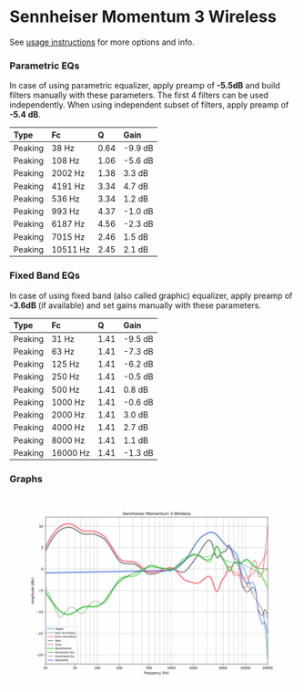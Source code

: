 # Sennheiser Momentum 3 Wireless
See [usage instructions](https://github.com/jaakkopasanen/AutoEq#usage) for more options and info.

### Parametric EQs
In case of using parametric equalizer, apply preamp of **-5.5dB** and build filters manually
with these parameters. The first 4 filters can be used independently.
When using independent subset of filters, apply preamp of **-5.4 dB**.

| Type    | Fc       |    Q | Gain    |
|:--------|:---------|:-----|:--------|
| Peaking | 38 Hz    | 0.64 | -9.9 dB |
| Peaking | 108 Hz   | 1.06 | -5.6 dB |
| Peaking | 2002 Hz  | 1.38 | 3.3 dB  |
| Peaking | 4191 Hz  | 3.34 | 4.7 dB  |
| Peaking | 536 Hz   | 3.34 | 1.2 dB  |
| Peaking | 993 Hz   | 4.37 | -1.0 dB |
| Peaking | 6187 Hz  | 4.56 | -2.3 dB |
| Peaking | 7015 Hz  | 2.46 | 1.5 dB  |
| Peaking | 10511 Hz | 2.45 | 2.1 dB  |

### Fixed Band EQs
In case of using fixed band (also called graphic) equalizer, apply preamp of **-3.6dB**
(if available) and set gains manually with these parameters.

| Type    | Fc       |    Q | Gain    |
|:--------|:---------|:-----|:--------|
| Peaking | 31 Hz    | 1.41 | -9.5 dB |
| Peaking | 63 Hz    | 1.41 | -7.3 dB |
| Peaking | 125 Hz   | 1.41 | -6.2 dB |
| Peaking | 250 Hz   | 1.41 | -0.5 dB |
| Peaking | 500 Hz   | 1.41 | 0.8 dB  |
| Peaking | 1000 Hz  | 1.41 | -0.6 dB |
| Peaking | 2000 Hz  | 1.41 | 3.0 dB  |
| Peaking | 4000 Hz  | 1.41 | 2.7 dB  |
| Peaking | 8000 Hz  | 1.41 | 1.1 dB  |
| Peaking | 16000 Hz | 1.41 | -1.3 dB |

### Graphs
![](./Sennheiser%20Momentum%203%20Wireless.png)